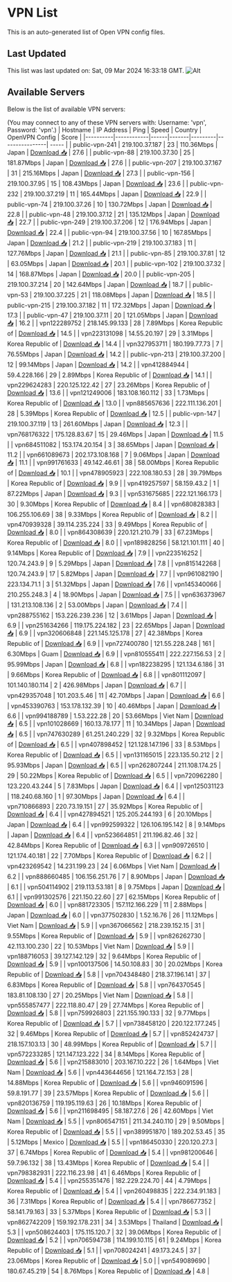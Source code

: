 # VPN List

This is an auto-generated list of Open VPN config files.

## Last Updated

This list was last updated on: Sat, 09 Mar 2024 16:33:18 GMT.
![Alt](https://repobeats.axiom.co/api/embed/186b98318ef1479477931607c1ad7d823f12451f.svg "Repobeats analytics image")

## Available Servers

Below is the list of available VPN servers:

(You may connect to any of these VPN servers with: Username: 'vpn', Password: 'vpn'.)
| Hostname | IP Address | Ping | Speed | Country | OpenVPN Config | Score |
|----------|------------|------|-------|---------|----------------| ----- |
| public-vpn-241 | 219.100.37.187 | 23 | 110.36Mbps | Japan | [Download 📥](./configs/server_0_JP.ovpn) | 27.6 |
| public-vpn-88 | 219.100.37.30 | 25 | 181.87Mbps | Japan | [Download 📥](./configs/server_1_JP.ovpn) | 27.6 |
| public-vpn-207 | 219.100.37.167 | 31 | 215.16Mbps | Japan | [Download 📥](./configs/server_2_JP.ovpn) | 27.3 |
| public-vpn-156 | 219.100.37.95 | 15 | 108.43Mbps | Japan | [Download 📥](./configs/server_3_JP.ovpn) | 23.6 |
| public-vpn-232 | 219.100.37.219 | 11 | 165.44Mbps | Japan | [Download 📥](./configs/server_4_JP.ovpn) | 22.9 |
| public-vpn-74 | 219.100.37.26 | 10 | 130.72Mbps | Japan | [Download 📥](./configs/server_5_JP.ovpn) | 22.8 |
| public-vpn-48 | 219.100.37.12 | 21 | 135.12Mbps | Japan | [Download 📥](./configs/server_6_JP.ovpn) | 22.7 |
| public-vpn-249 | 219.100.37.206 | 12 | 176.94Mbps | Japan | [Download 📥](./configs/server_7_JP.ovpn) | 22.4 |
| public-vpn-94 | 219.100.37.56 | 10 | 167.85Mbps | Japan | [Download 📥](./configs/server_8_JP.ovpn) | 21.2 |
| public-vpn-219 | 219.100.37.183 | 11 | 127.76Mbps | Japan | [Download 📥](./configs/server_9_JP.ovpn) | 21.1 |
| public-vpn-85 | 219.100.37.81 | 12 | 63.05Mbps | Japan | [Download 📥](./configs/server_10_JP.ovpn) | 20.1 |
| public-vpn-102 | 219.100.37.32 | 14 | 168.87Mbps | Japan | [Download 📥](./configs/server_11_JP.ovpn) | 20.0 |
| public-vpn-205 | 219.100.37.214 | 20 | 142.64Mbps | Japan | [Download 📥](./configs/server_12_JP.ovpn) | 18.7 |
| public-vpn-53 | 219.100.37.225 | 21 | 118.08Mbps | Japan | [Download 📥](./configs/server_13_JP.ovpn) | 18.5 |
| public-vpn-215 | 219.100.37.182 | 11 | 172.32Mbps | Japan | [Download 📥](./configs/server_14_JP.ovpn) | 17.3 |
| public-vpn-47 | 219.100.37.11 | 20 | 121.05Mbps | Japan | [Download 📥](./configs/server_15_JP.ovpn) | 16.2 |
| vpn122289752 | 218.145.99.133 | 28 | 7.89Mbps | Korea Republic of | [Download 📥](./configs/server_16_KR.ovpn) | 14.5 |
| vpn223131098 | 14.55.20.197 | 29 | 3.31Mbps | Korea Republic of | [Download 📥](./configs/server_17_KR.ovpn) | 14.4 |
| vpn327953711 | 180.199.77.73 | 7 | 76.55Mbps | Japan | [Download 📥](./configs/server_18_JP.ovpn) | 14.2 |
| public-vpn-213 | 219.100.37.200 | 12 | 99.14Mbps | Japan | [Download 📥](./configs/server_19_JP.ovpn) | 14.2 |
| vpn412884944 | 59.4.228.166 | 29 | 2.89Mbps | Korea Republic of | [Download 📥](./configs/server_20_KR.ovpn) | 14.1 |
| vpn229624283 | 220.125.122.42 | 27 | 23.26Mbps | Korea Republic of | [Download 📥](./configs/server_21_KR.ovpn) | 13.6 |
| vpn121249006 | 183.108.160.112 | 33 | 1.73Mbps | Korea Republic of | [Download 📥](./configs/server_22_KR.ovpn) | 13.0 |
| vpn885657636 | 222.111.136.201 | 28 | 5.39Mbps | Korea Republic of | [Download 📥](./configs/server_23_KR.ovpn) | 12.5 |
| public-vpn-147 | 219.100.37.119 | 13 | 261.60Mbps | Japan | [Download 📥](./configs/server_24_JP.ovpn) | 12.3 |
| vpn768176322 | 175.128.83.67 | 15 | 29.46Mbps | Japan | [Download 📥](./configs/server_25_JP.ovpn) | 11.5 |
| vpn684511082 | 153.174.20.154 | 3 | 38.65Mbps | Japan | [Download 📥](./configs/server_26_JP.ovpn) | 11.2 |
| vpn661089673 | 202.173.108.168 | 7 | 9.06Mbps | Japan | [Download 📥](./configs/server_27_JP.ovpn) | 11.1 |
| vpn991761633 | 49.142.46.61 | 38 | 58.00Mbps | Korea Republic of | [Download 📥](./configs/server_28_KR.ovpn) | 10.1 |
| vpn478905923 | 222.108.180.53 | 28 | 39.79Mbps | Korea Republic of | [Download 📥](./configs/server_29_KR.ovpn) | 9.9 |
| vpn419257597 | 58.159.43.2 | 1 | 87.22Mbps | Japan | [Download 📥](./configs/server_30_JP.ovpn) | 9.3 |
| vpn531675685 | 222.121.166.173 | 30 | 9.30Mbps | Korea Republic of | [Download 📥](./configs/server_31_KR.ovpn) | 8.4 |
| vpn680828383 | 106.255.106.69 | 38 | 9.33Mbps | Korea Republic of | [Download 📥](./configs/server_32_KR.ovpn) | 8.2 |
| vpn470939328 | 39.114.235.224 | 33 | 9.49Mbps | Korea Republic of | [Download 📥](./configs/server_33_KR.ovpn) | 8.0 |
| vpn864308639 | 220.121.210.79 | 33 | 67.23Mbps | Korea Republic of | [Download 📥](./configs/server_34_KR.ovpn) | 8.0 |
| vpn189828256 | 58.121.101.111 | 40 | 9.14Mbps | Korea Republic of | [Download 📥](./configs/server_35_KR.ovpn) | 7.9 |
| vpn223516252 | 120.74.243.9 | 9 | 5.29Mbps | Japan | [Download 📥](./configs/server_36_JP.ovpn) | 7.8 |
| vpn815142268 | 120.74.243.9 | 17 | 5.82Mbps | Japan | [Download 📥](./configs/server_37_JP.ovpn) | 7.7 |
| vpn961082190 | 223.134.71.1 | 3 | 51.32Mbps | Japan | [Download 📥](./configs/server_38_JP.ovpn) | 7.6 |
| vpn145340066 | 210.255.248.3 | 4 | 18.90Mbps | Japan | [Download 📥](./configs/server_39_JP.ovpn) | 7.5 |
| vpn636373967 | 131.213.108.136 | 2 | 53.00Mbps | Japan | [Download 📥](./configs/server_40_JP.ovpn) | 7.4 |
| vpn288755162 | 153.226.239.236 | 12 | 3.61Mbps | Japan | [Download 📥](./configs/server_41_JP.ovpn) | 6.9 |
| vpn251634266 | 119.175.224.182 | 23 | 22.65Mbps | Japan | [Download 📥](./configs/server_42_JP.ovpn) | 6.9 |
| vpn320606848 | 221.145.125.178 | 27 | 42.38Mbps | Korea Republic of | [Download 📥](./configs/server_43_KR.ovpn) | 6.9 |
| vpn727400780 | 121.55.228.248 | 161 | 6.30Mbps | Guam | [Download 📥](./configs/server_44_GU.ovpn) | 6.9 |
| vpn810555411 | 222.227.156.53 | 2 | 95.99Mbps | Japan | [Download 📥](./configs/server_45_JP.ovpn) | 6.8 |
| vpn182238295 | 121.134.6.186 | 31 | 9.66Mbps | Korea Republic of | [Download 📥](./configs/server_46_KR.ovpn) | 6.8 |
| vpn801112097 | 101.140.180.114 | 2 | 426.98Mbps | Japan | [Download 📥](./configs/server_47_JP.ovpn) | 6.7 |
| vpn429357048 | 101.203.5.46 | 11 | 42.70Mbps | Japan | [Download 📥](./configs/server_48_JP.ovpn) | 6.6 |
| vpn453390763 | 153.178.132.39 | 10 | 40.46Mbps | Japan | [Download 📥](./configs/server_49_JP.ovpn) | 6.6 |
| vpn994188789 | 1.53.222.28 | 20 | 53.66Mbps | Viet Nam | [Download 📥](./configs/server_50_VN.ovpn) | 6.5 |
| vpn101028669 | 160.13.78.177 | 11 | 10.34Mbps | Japan | [Download 📥](./configs/server_51_JP.ovpn) | 6.5 |
| vpn747630289 | 61.251.240.229 | 32 | 9.32Mbps | Korea Republic of | [Download 📥](./configs/server_52_KR.ovpn) | 6.5 |
| vpn407898452 | 121.128.147.196 | 33 | 8.53Mbps | Korea Republic of | [Download 📥](./configs/server_53_KR.ovpn) | 6.5 |
| vpn131165015 | 223.135.50.212 | 2 | 95.93Mbps | Japan | [Download 📥](./configs/server_54_JP.ovpn) | 6.5 |
| vpn262807244 | 211.108.174.25 | 29 | 50.22Mbps | Korea Republic of | [Download 📥](./configs/server_55_KR.ovpn) | 6.5 |
| vpn720962280 | 123.220.43.244 | 5 | 7.83Mbps | Japan | [Download 📥](./configs/server_56_JP.ovpn) | 6.4 |
| vpn125031123 | 118.240.68.160 | 1 | 97.30Mbps | Japan | [Download 📥](./configs/server_57_JP.ovpn) | 6.4 |
| vpn710866893 | 220.73.19.151 | 27 | 35.92Mbps | Korea Republic of | [Download 📥](./configs/server_58_KR.ovpn) | 6.4 |
| vpn427894521 | 125.205.244.193 | 6 | 20.10Mbps | Japan | [Download 📥](./configs/server_59_JP.ovpn) | 6.4 |
| vpn992599322 | 126.106.195.142 | 8 | 9.14Mbps | Japan | [Download 📥](./configs/server_60_JP.ovpn) | 6.4 |
| vpn523664851 | 211.196.82.46 | 32 | 42.84Mbps | Korea Republic of | [Download 📥](./configs/server_61_KR.ovpn) | 6.3 |
| vpn909726510 | 121.174.40.181 | 22 | 7.70Mbps | Korea Republic of | [Download 📥](./configs/server_62_KR.ovpn) | 6.2 |
| vpn423269542 | 14.231.199.23 | 24 | 6.06Mbps | Viet Nam | [Download 📥](./configs/server_63_VN.ovpn) | 6.2 |
| vpn888660485 | 106.156.251.76 | 7 | 8.90Mbps | Japan | [Download 📥](./configs/server_64_JP.ovpn) | 6.1 |
| vpn504114902 | 219.113.53.181 | 8 | 9.75Mbps | Japan | [Download 📥](./configs/server_65_JP.ovpn) | 6.1 |
| vpn991302576 | 221.150.22.60 | 27 | 62.15Mbps | Korea Republic of | [Download 📥](./configs/server_66_KR.ovpn) | 6.0 |
| vpn881723305 | 157.112.166.229 | 11 | 2.88Mbps | Japan | [Download 📥](./configs/server_67_JP.ovpn) | 6.0 |
| vpn377502830 | 1.52.16.76 | 26 | 11.12Mbps | Viet Nam | [Download 📥](./configs/server_68_VN.ovpn) | 5.9 |
| vpn367066562 | 218.239.152.15 | 31 | 9.55Mbps | Korea Republic of | [Download 📥](./configs/server_69_KR.ovpn) | 5.9 |
| vpn826262730 | 42.113.100.230 | 22 | 10.53Mbps | Viet Nam | [Download 📥](./configs/server_70_VN.ovpn) | 5.9 |
| vpn188716053 | 39.127.142.129 | 32 | 9.64Mbps | Korea Republic of | [Download 📥](./configs/server_71_KR.ovpn) | 5.9 |
| vpn100137506 | 14.50.108.83 | 30 | 20.02Mbps | Korea Republic of | [Download 📥](./configs/server_72_KR.ovpn) | 5.8 |
| vpn704348480 | 218.37.196.141 | 37 | 6.83Mbps | Korea Republic of | [Download 📥](./configs/server_73_KR.ovpn) | 5.8 |
| vpn764370545 | 183.81.108.130 | 27 | 20.25Mbps | Viet Nam | [Download 📥](./configs/server_74_VN.ovpn) | 5.8 |
| vpn555857477 | 222.118.80.47 | 29 | 27.74Mbps | Korea Republic of | [Download 📥](./configs/server_75_KR.ovpn) | 5.8 |
| vpn759926803 | 221.155.190.133 | 32 | 9.77Mbps | Korea Republic of | [Download 📥](./configs/server_76_KR.ovpn) | 5.7 |
| vpn738458120 | 220.122.177.245 | 32 | 9.46Mbps | Korea Republic of | [Download 📥](./configs/server_77_KR.ovpn) | 5.7 |
| vpn852424737 | 218.157.103.13 | 30 | 48.99Mbps | Korea Republic of | [Download 📥](./configs/server_78_KR.ovpn) | 5.7 |
| vpn572233285 | 121.147.123.222 | 34 | 8.14Mbps | Korea Republic of | [Download 📥](./configs/server_79_KR.ovpn) | 5.6 |
| vpn215883010 | 203.167.10.222 | 26 | 1.64Mbps | Viet Nam | [Download 📥](./configs/server_80_VN.ovpn) | 5.6 |
| vpn443644656 | 121.164.72.153 | 28 | 14.88Mbps | Korea Republic of | [Download 📥](./configs/server_81_KR.ovpn) | 5.6 |
| vpn946091596 | 59.8.191.77 | 39 | 23.57Mbps | Korea Republic of | [Download 📥](./configs/server_82_KR.ovpn) | 5.6 |
| vpn820136759 | 119.195.119.63 | 26 | 10.18Mbps | Korea Republic of | [Download 📥](./configs/server_83_KR.ovpn) | 5.6 |
| vpn211698495 | 58.187.27.6 | 26 | 42.60Mbps | Viet Nam | [Download 📥](./configs/server_84_VN.ovpn) | 5.5 |
| vpn806547151 | 211.34.240.110 | 29 | 9.50Mbps | Korea Republic of | [Download 📥](./configs/server_85_KR.ovpn) | 5.5 |
| vpn389951870 | 189.202.53.45 | 35 | 5.12Mbps | Mexico | [Download 📥](./configs/server_86_MX.ovpn) | 5.5 |
| vpn186450330 | 220.120.27.3 | 37 | 6.74Mbps | Korea Republic of | [Download 📥](./configs/server_87_KR.ovpn) | 5.4 |
| vpn981200646 | 59.7.96.132 | 38 | 13.43Mbps | Korea Republic of | [Download 📥](./configs/server_88_KR.ovpn) | 5.4 |
| vpn798382931 | 222.116.23.98 | 41 | 6.46Mbps | Korea Republic of | [Download 📥](./configs/server_89_KR.ovpn) | 5.4 |
| vpn255351476 | 182.229.224.70 | 44 | 4.79Mbps | Korea Republic of | [Download 📥](./configs/server_90_KR.ovpn) | 5.4 |
| vpn260498835 | 222.234.91.183 | 36 | 7.31Mbps | Korea Republic of | [Download 📥](./configs/server_91_KR.ovpn) | 5.4 |
| vpn786677352 | 58.141.79.163 | 33 | 5.37Mbps | Korea Republic of | [Download 📥](./configs/server_92_KR.ovpn) | 5.3 |
| vpn862742209 | 159.192.178.231 | 34 | 3.53Mbps | Thailand | [Download 📥](./configs/server_93_TH.ovpn) | 5.3 |
| vpn508624403 | 175.115.120.7 | 32 | 39.06Mbps | Korea Republic of | [Download 📥](./configs/server_94_KR.ovpn) | 5.2 |
| vpn706594738 | 114.199.10.115 | 61 | 9.24Mbps | Korea Republic of | [Download 📥](./configs/server_95_KR.ovpn) | 5.1 |
| vpn708024241 | 49.173.24.5 | 37 | 23.06Mbps | Korea Republic of | [Download 📥](./configs/server_96_KR.ovpn) | 5.0 |
| vpn549089690 | 180.67.45.219 | 54 | 8.76Mbps | Korea Republic of | [Download 📥](./configs/server_97_KR.ovpn) | 4.8 |
